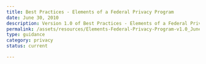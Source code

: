 ```yaml
---
title: Best Practices - Elements of a Federal Privacy Program
date: June 30, 2010
description: Version 1.0 of Best Practices - Elements of a Federal Privacy Program was collaboratively developed by members of the Privacy Committee Best Practices Subcommittee of the Federal CIO Council (Best Practices Working Group), which consists of privacy experts from across the federal government.
permalink: /assets/resources/Elements-Federal-Privacy-Program-v1.0_June-2010.pdf
type: guidance
category: privacy
status: current

---
```


